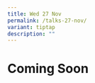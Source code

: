 ```yaml
---
title: Wed 27 Nov
permalink: /talks-27-nov/
variant: tiptap
description: ""
---
```

<h1>Coming Soon</h1>
<h1></h1>
<p></p>